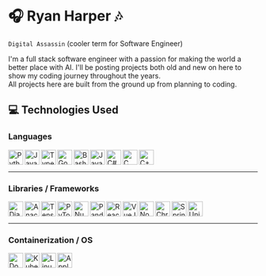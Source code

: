 <!-- This is my LinkedIn front page! -->
# 🎧 Ryan Harper 🎶
`Digital Assassin` (cooler term for Software Engineer)  
  
I'm a full stack software engineer with a passion for making the world a better place with AI. I'll be posting projects both old and new on here to show my coding journey throughout the years.  
All projects here are built from the ground up from planning to coding.  
  
## 💻 Technologies Used
<!-- Where I got the icons: https://devicon.dev/ -->
<!-- Languages stuff -->
### Languages
<img alt="Python" align="left" width="30px" src="https://cdn.jsdelivr.net/gh/devicons/devicon/icons/python/python-original.svg"/>
<img alt="JavaScript" align="left" width="30px" src="https://cdn.jsdelivr.net/gh/devicons/devicon/icons/javascript/javascript-original.svg"/>
<img alt="TypeScript" align="left" width="30px" src="https://cdn.jsdelivr.net/gh/devicons/devicon/icons/typescript/typescript-original.svg"/>
<img alt="Go" align="left" width="30px" src="https://cdn.jsdelivr.net/gh/devicons/devicon/icons/go/go-original-wordmark.svg"/>
<img alt="Bash" align="left" width="30px" src="https://cdn.jsdelivr.net/gh/devicons/devicon/icons/bash/bash-plain.svg"/>
<img alt="Java" align="left" width="30px" src="https://cdn.jsdelivr.net/gh/devicons/devicon/icons/java/java-original.svg"/>
<img alt="C#" align="left" width="30px" src="https://cdn.jsdelivr.net/gh/devicons/devicon/icons/csharp/csharp-original.svg"/>
<img alt="C" align="left" width="30px" src="https://cdn.jsdelivr.net/gh/devicons/devicon/icons/c/c-original.svg"/>
<img alt="C++" width="30px" src="https://cdn.jsdelivr.net/gh/devicons/devicon/icons/cplusplus/cplusplus-original.svg"/>
<hr>

### Libraries / Frameworks
<!-- Python stuff -->
<img alt="Django" align="left" width="30px" src="https://cdn.jsdelivr.net/gh/devicons/devicon/icons/django/django-plain.svg"/>
<img alt="Anaconda" align="left" width="30px" src="https://cdn.jsdelivr.net/gh/devicons/devicon/icons/anaconda/anaconda-original.svg"/>
<img alt="TensorFlow" align="left" width="30px" src="https://cdn.jsdelivr.net/gh/devicons/devicon/icons/tensorflow/tensorflow-original.svg"/>
<img alt="PyTorch" align="left" width="30px" src="https://cdn.jsdelivr.net/gh/devicons/devicon/icons/pytorch/pytorch-original.svg"/>
<img alt="Numpy" align="left" width="30px" src="https://cdn.jsdelivr.net/gh/devicons/devicon/icons/numpy/numpy-original.svg"/>
<img alt="Pandas" align="left" width="30px" src="https://cdn.jsdelivr.net/gh/devicons/devicon/icons/pandas/pandas-original.svg"/>
<!-- JS stuff -->
<img alt="React" align="left" width="30px" src="https://cdn.jsdelivr.net/gh/devicons/devicon/icons/react/react-original.svg"/>
<img alt="VueJS" align="left" width="30px" src="https://cdn.jsdelivr.net/gh/devicons/devicon/icons/vuejs/vuejs-original.svg"/>
<img alt="NodeJS" align="left" width="30px" src="https://cdn.jsdelivr.net/gh/devicons/devicon/icons/nodejs/nodejs-original.svg"/>
<img alt="Chrome" align="left" width="30px" src="https://cdn.jsdelivr.net/gh/devicons/devicon/icons/chrome/chrome-original.svg"/>
<!-- Java stuff -->
<img alt="Spring" align="left" width="30px" src="https://cdn.jsdelivr.net/gh/devicons/devicon/icons/spring/spring-original.svg"/>
<!-- C# stuff -->
<img alt="Unity" width="30px" src="https://cdn.jsdelivr.net/gh/devicons/devicon/icons/unity/unity-original.svg"/>
<hr>

### Containerization / OS
<!-- Containerization stuff -->
<img alt="Docker" align="left" width="30px" src="https://cdn.jsdelivr.net/gh/devicons/devicon/icons/docker/docker-original.svg"/>
<img alt="Kubernetes" align="left" width="30px" src="https://cdn.jsdelivr.net/gh/devicons/devicon/icons/kubernetes/kubernetes-plain.svg"/>

<!-- OS stuff -->
<img alt="Linux" align="left" width="30px" src="https://cdn.jsdelivr.net/gh/devicons/devicon/icons/linux/linux-original.svg"/>
<img alt="Apple" align="left" width="30px" src="https://cdn.jsdelivr.net/gh/devicons/devicon/icons/apple/apple-original.svg"/>
